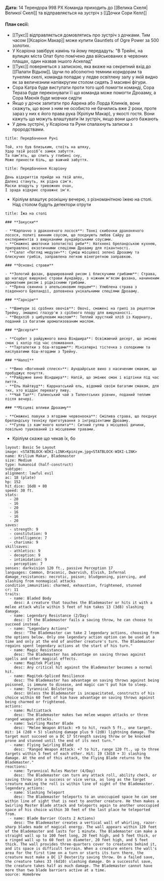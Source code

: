 **Дата:** 14 Терендора 998 РХ
Команда приходить до [[Велика Скеля|Великої Скелі]] та відправляється на зустріч з [[Дочки Сори Келл]]

#### **План сесії:**
- [[Тукс]] відправляється домовлятись про зустріч з дочками. Тим часом [[Ксаріон Макар]] може купити Gauntlets of Ogre Power за 500 золотих. 
- У Ксаріона завібрує камінь та йому передадуть: "В Трейні, на вулицях міста Олат було помічено два військованих в червоних плащах, один назвав іншого Аскелад"
- [[Тукс]] повернеться з запискою, яка вкаже на секретний вхід до [[Палати Відьом]]. Ідучи по абсолютно темним коридорам та тунелям скелі, команда попадає у ледве освітлену залу у якій видно як за величезним напівкругим столом сидять 3 масивні фігури. 
- Сора Катра буде виступати проти того щоб помогти команді, Сора Тераза буде переконувати її що команда може помогти Дроааму, а Сора Маєнія буде мовчки сидіти
- Якщо у дочок запитати про Аарена або Лорда Клинків, вони скажуть, що вони з ним не особисто не бачились вже 2 роки, проте зараз у них є його права рука (Кріліум Макар), у якості гостя. Вони кажуть що можуть влаштувати їм зустріч, якщо вони цього бажають
- У день зустрічі, у Ксаріона та Руни спалахнуть записки з прородствами.
```ad-important
title: Передбачення Руні

Той, хто був близьким, стоїть на шляху,  
Удар твій розіб’є замок забуття.  
Та пам’ять, що спить у глибині сну,
Може принести біль, що важчий забуття.
```
```ad-important
title: Передбачення Ксаріону

День відкриттів прийде на твій шлях,  
Далекі стануть, як рідна сім'я.  
Маски впадуть у тривожних очах,  
І зрада відкриє справжнє ім'я.
```
- Кріліум влаштує розкішну вечерю, з різноманітною їжею на столі. Над столом будуть детектори отрути
```ad-note
title: Їжа на столі

### **Закуски**

- **Карпаччо з драконячого лосося**: Тонкі скибочки драконячого лосося, политі винним соусом, що поєднують любов Сайру до експериментів з вишуканими аундайрськими соусами.
- **Смажені шматочки золотистої риби**: Натхнені бреландською кухнею, приправлені екзотичними спеціями Дроааму для пікантності.
- **Салат «Погляд медузи»**: Суміш місцевої зелені Дроааму та блискучих грибів, заправлена легкою вінегретною заправкою.

### **Основні страви**

- **Золотий фазан, фарширований рисом і блискучими грибами**: Страва, що нагадує вишукані страви Аундайру, з ніжним м'ясом фазана, начиненим ароматним рисом і рідкісними грибами.
- **Пряна свинина з апельсиновим перцем**: Улюблена страва з південного Бреландії, доповнена унікальними спеціями Дроааму.

### **Гарніри**

- **Шампури зі срібних овочів**: Овочі, смажені на грилі за рецептом Трейну, змащені глазур'ю з срібного плоду для вишуканості.
- **Ведхліб з цибулевим маслом**: Теплий хрусткий хліб із Каррнату, поданий із багатим ароматизованим маслом.

### **Десерти**

- **Сорбет з райдужного вина Віндшира**: Освіжаючий десерт, що змінює смак і колір під час споживання.
- **Тарталетки з біш-ягодами**: Мініатюрні тістечка з солодкими та кислуватими біш-ягодами з Трейну.

### **Напої**

- **Вино «Вогняний сплеск»**: Аундайрське вино з насиченим смаком, що пробуджує почуття.
- **Райдужне вино Віндшира**: Напій, що змінює смак і відтінки під час пиття.
- **Ель Найтвуд**: Каррнатський ель, відомий своїм багатим смаком, для тих, хто віддає перевагу пиву.
- **Чай Тал**: Галинський чай з Талентських рівнин, поданий теплим після вечері.

### **Місцеві впливи Дроааму**

- **Смажені павуки з ягодами червоноока**: Смілива страва, що поєднує бреландську техніку приготування з інгредієнтами Дроааму.
- **Гуляш із кам'яного копита**: Ситний гуляш з місцевої дичини, повільно тушкований із місцевими травами.
```
- Кріліум скаже що чекав їх, бо 
```statblock
layout: Basic 5e Layout
image: <STATBLOCK-WIKI-LINK>Кріліум.jpg<STATBLOCK-WIKI-LINK>
name: Krilium Makar, Blademaster
size: Medium
type: humanoid (half-construct)
subtype: 
alignment: lawful evil
ac: 18 (plate)
hp: 152
hit_dice: 16d8 + 80
speed: 30 ft.
stats:
  - 20
  - 16
  - 20
  - 16
  - 16
  - 20
saves:
  - strength: 9
  - constitution: 9
  - intelligence: 7
  - charisma: 9
skillsaves:
  - athletics: 9
  - deception: 9
  - intimidation: 9
  - perception: 7
senses: darkvision 120 ft., passive Perception 17
languages: Common, Draconic, Dwarvish, Elvish, Infernal
damage_resistances: necrotic, poison; bludgeoning, piercing, and slashing from nonmagical attacks
condition_immunities: charmed, exhaustion, frightened, stunned
cr: 11
traits:
  - name: Bladed Body
    desc: A creature that touches the Blademaster or hits it with a melee attack while within 5 feet of him takes 13 (3d8) slashing damage.
  - name: Legendary Resistance (2/Day)
    desc: If the Blademaster fails a saving throw, he can choose to succeed instead.
  - name: "Legendary Actions"
    desc: "The Blademaster can take 2 legendary actions, choosing from the options below. Only one legendary action option can be used at a time and only at the end of another creature's turn. The Blademaster regains spent legendary actions at the start of his turn."
  - name: Magic Resistance
    desc: The Blademaster has advantage on saving throws against spells and other magical effects.
  - name: Magitek Plating
    desc: Any critical hit against the Blademaster becomes a normal hit.
  - name: Magitek-Spliced Resilience
    desc: The Blademaster has advantage on saving throws against being poisoned, is immune to disease, and magic can't put him to sleep.
  - name: Tyrannical Bolstering
    desc: Unless the Blademaster is incapacitated, constructs of his choice within 60 feet of him have advantage on saving throws against being charmed or frightened.
actions:
  - name: Multiattack
    desc: The Blademaster makes two melee weapon attacks or three ranged weapon attacks.
  - name: Swirling Master Blade
    desc: "Melee Weapon Attack: +9 to hit, reach 5 ft., one target. Hit: 14 (2d8 + 5) slashing damage plus 9 (2d8) lightning damage. The target must succeed on a DC 17 Strength saving throw or be knocked prone and stunned until the end of its next turn."
  - name: Flying Swirling Blade
    desc: "Ranged Weapon Attack: +7 to hit, range 120 ft., up to three targets within 5 feet of each other. Hit: 19 (3d10 + 3) slashing damage. At the end of this attack, the Flying Blade returns to the Blademaster."
reactions:
  - name: Tyrannical Rules Master (4/Day)
    desc: The Blademaster can turn any attack roll, ability check, or saving throw into a success or vice versa, as long as the target creature making the roll is within line of sight of the Blademaster.
legendary_actions:
  - name: Slashing Teleport
    desc: The Blademaster teleports to an unoccupied space he can see within line of sight that is next to another creature. He then makes a Swirling Master Blade attack and teleports again to another unoccupied space of his choice within 30 feet of the last place he teleported from.
  - name: Blade Barrier (Costs 2 Actions)
    desc: The Blademaster creates a vertical wall of whirling, razor-sharp blades made of magical energy. The wall appears within 120 feet of the Blademaster and lasts for 1 minute. The Blademaster can make a straight wall up to 100 feet long, 20 feet high, and 5 feet thick, or a ringed wall up to 60 feet in diameter, 20 feet high, and 5 feet thick. The wall provides three-quarters cover to creatures behind it, and its space is difficult terrain. When a creature enters the wall's area for the first time on a turn or starts its turn there, the creature must make a DC 17 Dexterity saving throw. On a failed save, the creature takes 33 (6d10) slashing damage. On a successful save, the creature takes half as much damage. The Blademaster cannot have more than two blade barriers active at a time.
source: Homebrew
```

